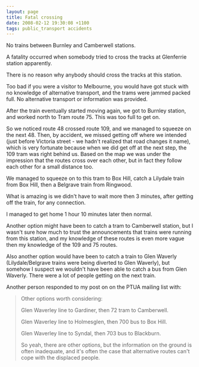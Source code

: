 ```yaml
---
layout: page
title: Fatal crossing
date: 2008-02-12 19:30:08 +1100
tags: public_transport accidents
---
```


No trains between Burnley and Camberwell stations.

A fatality occurred when somebody tried to cross the tracks at Glenferrie station apparently.

There is no reason why anybody should cross the tracks at this station.

Too bad if you were a visitor to Melbourne, you would have got stuck with no knowledge of alternative transport, and the trams were jammed packed full. No alternative transport or information was provided.

After the train eventually started moving again, we got to Burnley station, and worked north to Tram route 75. This was too full to get on.

So we noticed route 48 crossed route 109, and we managed to squeeze on the next 48. Then, by accident, we missed getting off where we intended (just before Victoria street - we hadn't realized that road changes it name), which is very fortunate because when we did get off at the next
step, the 109 tram was right behind us. Based on the map we was under the impression that the routes cross over each other, but in fact they follow each other for a small distance too.

We managed to squeeze on to this tram to Box Hill, catch a Lilydale train from Box Hill, then a Belgrave train from Ringwood.

What is amazing is we didn't have to wait more then 3 minutes, after getting off the train, for any connection.

I managed to get home 1 hour 10 minutes later then normal.

Another option might have been to catch a tram to Camberwell station, but I wasn't sure how much to trust the announcements that trains were running from this station, and my knowledge of these routes is even more vague then my knowledge of the 109 and 75 routes.

Also another option would have been to catch a train to Glen Waverly (Lilydale/Belgrave trains were being diverted to Glen Waverly), but somehow I suspect we wouldn't have been able to catch a bus from Glen Waverly. There were a lot of people getting on the next train.

Another person responded to my post on on the PTUA mailing list with:

<blockquote>
<p>Other options worth considering:</p>

<p>Glen Waverley line to Gardiner, then 72 tram to Camberwell.</p>

<p>Glen Waverley line to Holmesglen, then 700 bus to Box Hill.</p>

<p>Glen Waverley line to Syndal, then 703 bus to Blackburn.</p>

<p>So yeah, there are other options, but the information on the ground is often inadequate, and it's often the case that alternative routes can't cope with the displaced people.</p>
</blockquote>
